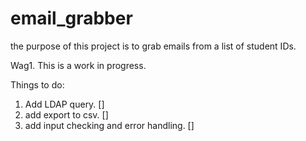 # email_grabber
the purpose of this project is to grab emails from a list of student IDs. 

Wag1. This is a work in progress. 

Things to do:
1. Add LDAP query. []
2. add export to csv. []
3. add input checking and error handling. []
